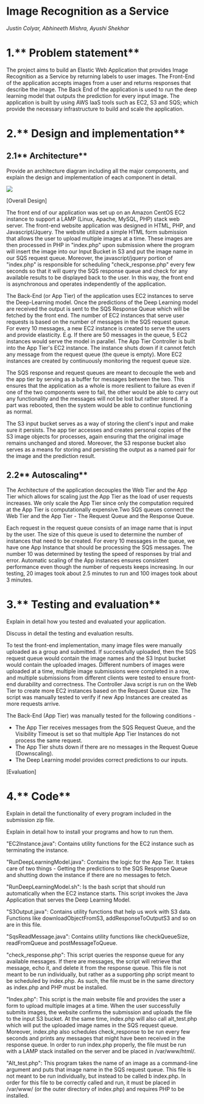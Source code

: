 # Image Recognition as a Service

_Justin Colyar, Abhineeth Mishra, Ayushi Shekhar_

# **1.**** Problem statement**

The project aims to build an Elastic Web Application that provides Image Recognition as a Service by returning labels to user images. The Front-End of the application accepts images from a user and returns responses that describe the image. The Back End of the application is used to run the deep learning model that outputs the prediction for every input image. The application is built by using AWS IaaS tools such as EC2, S3 and SQS; which provide the necessary infrastructure to build and scale the application.

# **2.**** Design and implementation**

## **2.1**** Architecture**

Provide an architecture diagram including all the major components, and explain the design and implementation of each component in detail.

![](RackMultipart20210312-4-1ia4jlh_html_4c7b97d64ce9fcfc.png)

[Overall Design]

The front end of our application was set up on an Amazon CentOS EC2 instance to support a LAMP (Linux, Apache, MySQL, PHP) stack web server. The front-end website application was designed in HTML, PHP, and Javascript/Jquery. The website utilized a simple HTML form submission that allows the user to upload multiple images at a time. These images are then processed in PHP in &quot;index.php&quot; upon submission where the program will insert the image into our Input Bucket in S3 and put the image name in our SQS request queue. Moreover, the javascript/jquery portion of &quot;index.php&quot; is responsible for scheduling &quot;check\_response.php&quot; every few seconds so that it will query the SQS response queue and check for any available results to be displayed back to the user. In this way, the front end is asynchronous and operates independently of the application.

The Back-End (or App Tier) of the application uses EC2 instances to serve the Deep-Learning model. Once the predictions of the Deep Learning model are received the output is sent to the SQS Response Queue which will be fetched by the front end. The number of EC2 instances that serve user requests is based on the number of messages in the SQS request queue. For every 10 messages, a new EC2 instance is created to serve the users and provide elasticity. E.g. If there are 50 messages in the queue, 5 EC2 instances would serve the model in parallel. The App Tier Controller is built into the App Tier&#39;s EC2 instance. The instance shuts down if it cannot fetch any message from the request queue (the queue is empty). More EC2 instances are created by continuously monitoring the request queue size.

The SQS response and request queues are meant to decouple the web and the app tier by serving as a buffer for messages between the two. This ensures that the application as a whole is more resilient to failure as even if one of the two components were to fail, the other would be able to carry out any functionality and the messages will not be lost but rather stored. If a part was rebooted, then the system would be able to continue functioning as normal.

The S3 input bucket serves as a way of storing the client&#39;s input and make sure it persists. The app tier accesses and creates personal copies of the S3 image objects for processes, again ensuring that the original image remains unchanged and stored. Moreover, the S3 response bucket also serves as a means for storing and persisting the output as a named pair for the image and the prediction result.

## **2.2**** Autoscaling**

The Architecture of the application decouples the Web Tier and the App Tier which allows for scaling just the App Tier as the load of user requests increases. We only scale the App Tier since only the computation required at the App Tier is computationally expensive.Two SQS queues connect the Web Tier and the App Tier - The Request Queue and the Response Queue.

Each request in the request queue consists of an image name that is input by the user. The size of this queue is used to determine the number of instances that need to be created. For every 10 messages in the queue, we have one App Instance that should be processing the SQS messages. The number 10 was determined by testing the speed of responses by trial and error. Automatic scaling of the App instances ensures consistent performance even though the number of requests keeps increasing. In our testing, 20 images took about 2.5 minutes to run and 100 images took about 3 minutes.

# **3.**** Testing and evaluation**

Explain in detail how you tested and evaluated your application.

Discuss in detail the testing and evaluation results.

To test the front-end implementation, many image files were manually uploaded as a group and submitted. If successfully uploaded, then the SQS request queue would contain the image names and the S3 Input bucket would contain the uploaded images. Different numbers of images were uploaded at a time, multiple image submissions were completed in a row, and multiple submissions from different clients were tested to ensure front-end durability and correctness. The Controller Java script is run on the Web Tier to create more EC2 instances based on the Request Queue size. The script was manually tested to verify if new App Instances are created as more requests arrive.

The Back-End (App Tier) was manually tested for the following conditions -

- The App Tier receives messages from the SQS Request Queue, and the Visibility Timeout is set so that multiple App Tier Instances do not process the same request.
- The App Tier shuts down if there are no messages in the Request Queue (Downscaling).
- The Deep Learning model provides correct predictions to our inputs.

[Evaluation]

# **4.**** Code**

Explain in detail the functionality of every program included in the submission zip file.

Explain in detail how to install your programs and how to run them.

&quot;EC2Instance.java&quot;: Contains utility functions for the EC2 instance such as terminating the instance.

&quot;RunDeepLearningModel.java&quot;: Contains the logic for the App Tier. It takes care of two things - Getting the predictions to the SQS Response Queue and shutting down the instance if there are no messages to fetch.

&quot;RunDeepLearningModel.sh&quot;: Is the bash script that should run automatically when the EC2 instance starts. This script invokes the Java Application that serves the Deep Learning Model.

&quot;S3Output.java&quot;: Contains utility functions that help us work with S3 data. Functions like downloadObjectFromS3, addResponseToOutputS3 and so on are in this file.

&quot;SqsReadMessage.java&quot;: Contains utility functions like checkQueueSize, readFromQueue and postMessageToQueue.

&quot;check\_response.php&quot;: This script queries the response queue for any available messages. If there are messages, the script will retrieve that message, echo it, and delete it from the response queue. This file is not meant to be run individually, but rather as a supporting php script meant to be scheduled by index.php. As such, the file must be in the same directory as index.php and PHP must be installed.

&quot;Index.php&quot;: This script is the main website file and provides the user a form to upload multiple images at a time. When the user successfully submits images, the website confirms the submission and uploads the file to the input S3 bucket. At the same time, index.php will also call alt\_test.php which will put the uploaded image names in the SQS request queue. Moreover, index.php also schedules check\_response to be run every few seconds and prints any messages that might have been received in the response queue. In order to run index.php properly, the file must be run with a LAMP stack installed on the server and be placed in /var/www/html/.

&quot;Alt\_test.php&quot;: This program takes the name of an image as a command-line argument and puts that image name in the SQS request queue. This file is not meant to be run individually, but instead to be called b index.php. In order for this file to be correctly called and run, it must be placed in /var/www/ (or the outer directory of index.php) and requires PHP to be installed.
